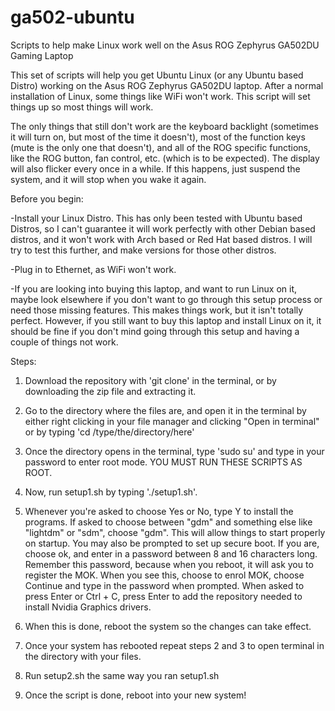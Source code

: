 # ga502-ubuntu
Scripts to help make Linux work well on the Asus ROG Zephyrus GA502DU Gaming Laptop

This set of scripts will help you get Ubuntu Linux (or any Ubuntu based Distro) working on the Asus ROG Zephyrus GA502DU laptop. After a normal installation of Linux, some things like WiFi won't work. This script will set things up so most things will work.

The only things that still don't work are the keyboard backlight (sometimes it will turn on, but most of the time it doesn't), most of the function keys (mute is the only one that doesn't), and all of the ROG specific functions, like the ROG button, fan control, etc. (which is to be expected). The display will also flicker every once in a while. If this happens, just suspend the system, and it will stop when you wake it again.


Before you begin:

-Install your Linux Distro. This has only been tested with Ubuntu based Distros, so I can't guarantee it will work perfectly with other Debian based distros, and it won't work with Arch based or Red Hat based distros. I will try to test this further, and make versions for those other distros.

-Plug in to Ethernet, as WiFi won't work.

-If you are looking into buying this laptop, and want to run Linux on it, maybe look elsewhere if you don't want to go through this setup process or need those missing features. This makes things work, but it isn't totally perfect. However, if you still want to buy this laptop and install Linux on it, it should be fine if you don't mind going through this setup and having a couple of things not work.


Steps:

1. Download the repository with 'git clone' in the terminal, or by downloading the zip file and extracting it.

2. Go to the directory where the files are, and open it in the terminal by either right clicking in your file manager and clicking "Open in terminal" or by typing 'cd /type/the/directory/here'

3. Once the directory opens in the terminal, type 'sudo su' and type in your password to enter root mode. YOU MUST RUN THESE SCRIPTS AS ROOT.

4. Now, run setup1.sh by typing './setup1.sh'. 

5. Whenever you're asked to choose Yes or No, type Y to install the programs. If asked to choose between "gdm" and something else like "lightdm" or "sdm", choose "gdm". This will allow things to start properly on startup. You may also be prompted to set up secure boot. If you are, choose ok, and enter in a password between 8 and 16 characters long. Remember this password, because when you reboot, it will ask you to register the MOK. When you see this, choose to enrol MOK, choose Continue and type in the password when prompted. When asked to press Enter or Ctrl + C, press Enter to add the repository needed to install Nvidia Graphics drivers.

6. When this is done, reboot the system so the changes can take effect.

7. Once your system has rebooted repeat steps 2 and 3 to open terminal in the directory with your files. 

8. Run setup2.sh the same way you ran setup1.sh

9. Once the script is done, reboot into your new system!

